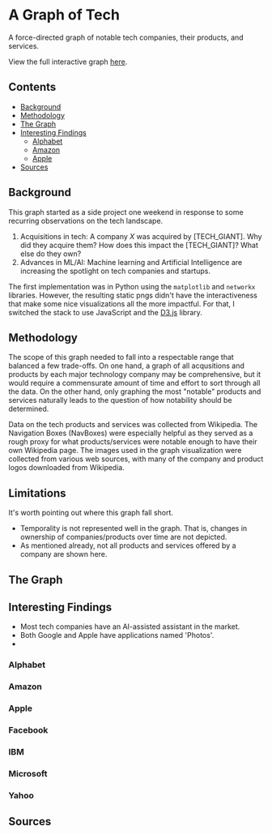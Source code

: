 # A Graph of Tech

A force-directed graph of notable tech companies, their products, and services.

View the full interactive graph [here](https://nchah.github.io/tech-graph/).

## Contents

  * [Background](#background)
  * [Methodology](#methodology)
  * [The Graph](#the-graph)
  * [Interesting Findings](#interesting-findings)
     * [Alphabet](#alphabet)
     * [Amazon](#amazon)
     * [Apple](#apple)
  * [Sources](#sources)

## Background

This graph started as a side project one weekend in response to some recurring observations on the tech landscape.
1. Acquisitions in tech: A company *X* was acquired by [TECH_GIANT]. Why did they acquire them? How does this impact the [TECH_GIANT]? What else do they own?
2. Advances in ML/AI: Machine learning and Artificial Intelligence are increasing the spotlight on tech companies and startups. 

The first implementation was in Python using the `matplotlib` and `networkx` libraries.
However, the resulting static pngs didn't have the interactiveness that make some nice visualizations all the more impactful. For that, I switched the stack to use JavaScript and the [D3.js](https://d3js.org/) library. 


## Methodology

The scope of this graph needed to fall into a respectable range that balanced a few trade-offs.
On one hand, a graph of all acqusitions and products by each major technology company may be comprehensive, but it would require a commensurate amount of time and effort to sort through all the data.
On the other hand, only graphing the most "notable" products and services naturally leads to the question of how notability should be determined.


Data on the tech products and services was collected from Wikipedia. 
The Navigation Boxes (NavBoxes) were especially helpful as they served as a rough proxy for what products/services were notable enough to have their own Wikipedia page.
The images used in the graph visualization were collected from various web sources, with many of the company and product logos downloaded from Wikipedia.

## Limitations

It's worth pointing out where this graph fall short.

- Temporality is not represented well in the graph. That is, changes in ownership of companies/products over time are not depicted.
- As mentioned already, not all products and services offered by a company are shown here.


## The Graph

## Interesting Findings

- Most tech companies have an AI-assisted assistant in the market. 
- Both Google and Apple have applications named 'Photos'.
- 

### Alphabet


### Amazon


### Apple


### Facebook


### IBM


### Microsoft


### Yahoo



## Sources






